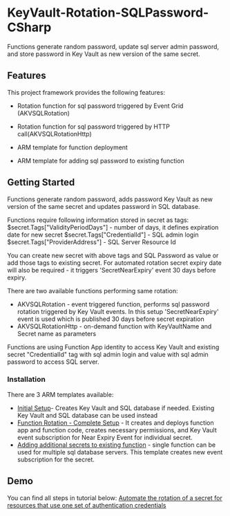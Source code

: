# KeyVault-Rotation-SQLPassword-CSharp

Functions generate random password, update sql server admin password, and store password in Key Vault as new version of the same secret.

## Features

This project framework provides the following features:

* Rotation function for sql password triggered by Event Grid (AKVSQLRotation)

* Rotation function for sql password triggered by HTTP call(AKVSQLRotationHttp)

* ARM template for function deployment

* ARM template for adding sql password  to existing function


## Getting Started

Functions generate random password, adds password Key Vault as new version of the same secret and updates password in SQL database.

Functions require following information stored in secret as tags:
$secret.Tags["ValidityPeriodDays"] - number of days, it defines expiration date for new secret
$secret.Tags["CredentialId"] - SQL admin login
$secret.Tags["ProviderAddress"] - SQL Server Resource Id

You can create new secret with above tags and SQL Password as value or add those tags to existing secret. For automated rotation secret expiry date will also be required - it triggers 'SecretNearExpiry' event 30 days before expiry.

There are two available functions performing same rotation:

* AKVSQLRotation - event triggered function, performs sql password rotation triggered by Key Vault events. In this setup 'SecretNearExpiry' event is used which is published 30 days before secret expiration
* AKVSQLRotationHttp - on-demand function with KeyVaultName and Secret name as parameters

Functions are using Function App identity to access Key Vault and existing secret "CredentialId" tag with sql admin login and value with sql admin password to access SQL server.

### Installation


There are 3 ARM templates available:

* [Initial Setup](https://github.com/Azure-Samples/KeyVault-Rotation-SQLPassword-Csharp/tree/master/arm-templates#inital-setup)- Creates Key Vault and SQL database if needed. Existing Key Vault and SQL database  can be used instead
* [Function Rotation - Complete Setup](https://github.com/Azure-Samples/KeyVault-Rotation-SQLPassword-Csharp/tree/master/arm-templates#azure-sql-password-rotation-functions) - It creates and deploys function app and function code, creates necessary permissions, and Key Vault event subscription for Near Expiry Event for individual secret.
* [Adding additional secrets to existing function](https://github.com/Azure-Samples/KeyVault-Rotation-SQLPassword-Csharp/tree/master/arm-templates#add-event-subscription-to-existing-functions) - single function can be used for multiple sql database servers. This template creates new event subscription for the secret.

## Demo

You can find all steps in tutorial below:
[Automate the rotation of a secret for resources that use one set of authentication credentials](https://docs.microsoft.com/azure/key-vault/secrets/tutorial-rotation)
